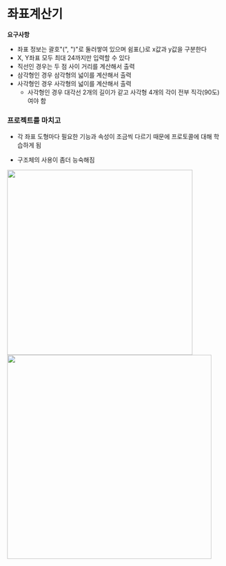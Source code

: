 # 좌표계산기

**요구사항**

- 좌표 정보는 괄호"(", ")"로 둘러쌓여 있으며 쉼표(,)로 x값과 y값을 구분한다
- X, Y좌표 모두 최대 24까지만 입력할 수 있다
- 직선인 경우는 두 점 사이 거리를 계산해서 출력
- 삼각형인 경우 삼각형의 넓이를 계산해서 출력
- 사각형인 경우 사각형의 넓이를 계산해서 출력
  - 사각형인 경우 대각선 2개의 길이가 같고 사각형 4개의 각이 전부 직각(90도)여야 함

### **프로젝트를 마치고**

- 각 좌표 도형마다 필요한 기능과 속성이 조금씩 다르기 때문에 프로토콜에 대해 학습하게 됨

- 구조체의 사용이 좀더 능숙해짐

<img width="430" src="https://user-images.githubusercontent.com/31604976/71470430-70c80a80-280f-11ea-9659-4555ce8c3821.png">
<img width="474" src="https://user-images.githubusercontent.com/31604976/71470473-93f2ba00-280f-11ea-9074-bddd9756a539.png">
